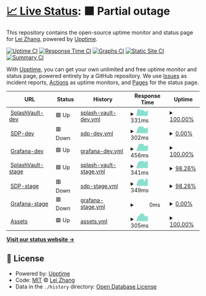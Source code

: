 # [📈 Live Status](https://lei-splashtop.github.io/sep-uptime): <!--live status--> **🟧 Partial outage**

This repository contains the open-source uptime monitor and status page for [Lei Zhang](https://lei-splashtop.github.io/sep-uptime), powered by [Upptime](https://github.com/upptime/upptime).

[![Uptime CI](https://github.com/lei-splashtop/sep-uptime/workflows/Uptime%20CI/badge.svg)](https://github.com/lei-splashtop/sep-uptime/actions?query=workflow%3A%22Uptime+CI%22)
[![Response Time CI](https://github.com/lei-splashtop/sep-uptime/workflows/Response%20Time%20CI/badge.svg)](https://github.com/lei-splashtop/sep-uptime/actions?query=workflow%3A%22Response+Time+CI%22)
[![Graphs CI](https://github.com/lei-splashtop/sep-uptime/workflows/Graphs%20CI/badge.svg)](https://github.com/lei-splashtop/sep-uptime/actions?query=workflow%3A%22Graphs+CI%22)
[![Static Site CI](https://github.com/lei-splashtop/sep-uptime/workflows/Static%20Site%20CI/badge.svg)](https://github.com/lei-splashtop/sep-uptime/actions?query=workflow%3A%22Static+Site+CI%22)
[![Summary CI](https://github.com/lei-splashtop/sep-uptime/workflows/Summary%20CI/badge.svg)](https://github.com/lei-splashtop/sep-uptime/actions?query=workflow%3A%22Summary+CI%22)

With [Upptime](https://upptime.js.org), you can get your own unlimited and free uptime monitor and status page, powered entirely by a GitHub repository. We use [Issues](https://github.com/lei-splashtop/sep-uptime/issues) as incident reports, [Actions](https://github.com/lei-splashtop/sep-uptime/actions) as uptime monitors, and [Pages](https://lei-splashtop.github.io/sep-uptime) for the status page.

<!--start: status pages-->
<!-- This summary is generated by Upptime (https://github.com/upptime/upptime) -->
<!-- Do not edit this manually, your changes will be overwritten -->
<!-- prettier-ignore -->
| URL | Status | History | Response Time | Uptime |
| --- | ------ | ------- | ------------- | ------ |
| <img alt="" src="https://icons.duckduckgo.com/ip3/dev.pwm.splashshield.ai.ico" height="13"> [SplashVault-dev](https://dev.pwm.splashshield.ai/#!/) | 🟩 Up | [splash-vault-dev.yml](https://github.com/lei-splashtop/sep-uptime/commits/HEAD/history/splash-vault-dev.yml) | <details><summary><img alt="Response time graph" src="./graphs/splash-vault-dev/response-time-week.png" height="20"> 331ms</summary><br><a href="https://sep-uptime.splashshield.ai/history/splash-vault-dev"><img alt="Response time 315" src="https://img.shields.io/endpoint?url=https%3A%2F%2Fraw.githubusercontent.com%2Flei-splashtop%2Fsep-uptime%2FHEAD%2Fapi%2Fsplash-vault-dev%2Fresponse-time.json"></a><br><a href="https://sep-uptime.splashshield.ai/history/splash-vault-dev"><img alt="24-hour response time 344" src="https://img.shields.io/endpoint?url=https%3A%2F%2Fraw.githubusercontent.com%2Flei-splashtop%2Fsep-uptime%2FHEAD%2Fapi%2Fsplash-vault-dev%2Fresponse-time-day.json"></a><br><a href="https://sep-uptime.splashshield.ai/history/splash-vault-dev"><img alt="7-day response time 331" src="https://img.shields.io/endpoint?url=https%3A%2F%2Fraw.githubusercontent.com%2Flei-splashtop%2Fsep-uptime%2FHEAD%2Fapi%2Fsplash-vault-dev%2Fresponse-time-week.json"></a><br><a href="https://sep-uptime.splashshield.ai/history/splash-vault-dev"><img alt="30-day response time 341" src="https://img.shields.io/endpoint?url=https%3A%2F%2Fraw.githubusercontent.com%2Flei-splashtop%2Fsep-uptime%2FHEAD%2Fapi%2Fsplash-vault-dev%2Fresponse-time-month.json"></a><br><a href="https://sep-uptime.splashshield.ai/history/splash-vault-dev"><img alt="1-year response time 315" src="https://img.shields.io/endpoint?url=https%3A%2F%2Fraw.githubusercontent.com%2Flei-splashtop%2Fsep-uptime%2FHEAD%2Fapi%2Fsplash-vault-dev%2Fresponse-time-year.json"></a></details> | <details><summary><a href="https://sep-uptime.splashshield.ai/history/splash-vault-dev">100.00%</a></summary><a href="https://sep-uptime.splashshield.ai/history/splash-vault-dev"><img alt="All-time uptime 99.90%" src="https://img.shields.io/endpoint?url=https%3A%2F%2Fraw.githubusercontent.com%2Flei-splashtop%2Fsep-uptime%2FHEAD%2Fapi%2Fsplash-vault-dev%2Fuptime.json"></a><br><a href="https://sep-uptime.splashshield.ai/history/splash-vault-dev"><img alt="24-hour uptime 100.00%" src="https://img.shields.io/endpoint?url=https%3A%2F%2Fraw.githubusercontent.com%2Flei-splashtop%2Fsep-uptime%2FHEAD%2Fapi%2Fsplash-vault-dev%2Fuptime-day.json"></a><br><a href="https://sep-uptime.splashshield.ai/history/splash-vault-dev"><img alt="7-day uptime 100.00%" src="https://img.shields.io/endpoint?url=https%3A%2F%2Fraw.githubusercontent.com%2Flei-splashtop%2Fsep-uptime%2FHEAD%2Fapi%2Fsplash-vault-dev%2Fuptime-week.json"></a><br><a href="https://sep-uptime.splashshield.ai/history/splash-vault-dev"><img alt="30-day uptime 100.00%" src="https://img.shields.io/endpoint?url=https%3A%2F%2Fraw.githubusercontent.com%2Flei-splashtop%2Fsep-uptime%2FHEAD%2Fapi%2Fsplash-vault-dev%2Fuptime-month.json"></a><br><a href="https://sep-uptime.splashshield.ai/history/splash-vault-dev"><img alt="1-year uptime 99.90%" src="https://img.shields.io/endpoint?url=https%3A%2F%2Fraw.githubusercontent.com%2Flei-splashtop%2Fsep-uptime%2FHEAD%2Fapi%2Fsplash-vault-dev%2Fuptime-year.json"></a></details>
| <img alt="" src="https://icons.duckduckgo.com/ip3/dev-spd-cluster.splashshield.ai.ico" height="13"> [SDP-dev](https://dev-spd-cluster.splashshield.ai/login) | 🟥 Down | [sdp-dev.yml](https://github.com/lei-splashtop/sep-uptime/commits/HEAD/history/sdp-dev.yml) | <details><summary><img alt="Response time graph" src="./graphs/sdp-dev/response-time-week.png" height="20"> 302ms</summary><br><a href="https://sep-uptime.splashshield.ai/history/sdp-dev"><img alt="Response time 420" src="https://img.shields.io/endpoint?url=https%3A%2F%2Fraw.githubusercontent.com%2Flei-splashtop%2Fsep-uptime%2FHEAD%2Fapi%2Fsdp-dev%2Fresponse-time.json"></a><br><a href="https://sep-uptime.splashshield.ai/history/sdp-dev"><img alt="24-hour response time 321" src="https://img.shields.io/endpoint?url=https%3A%2F%2Fraw.githubusercontent.com%2Flei-splashtop%2Fsep-uptime%2FHEAD%2Fapi%2Fsdp-dev%2Fresponse-time-day.json"></a><br><a href="https://sep-uptime.splashshield.ai/history/sdp-dev"><img alt="7-day response time 302" src="https://img.shields.io/endpoint?url=https%3A%2F%2Fraw.githubusercontent.com%2Flei-splashtop%2Fsep-uptime%2FHEAD%2Fapi%2Fsdp-dev%2Fresponse-time-week.json"></a><br><a href="https://sep-uptime.splashshield.ai/history/sdp-dev"><img alt="30-day response time 328" src="https://img.shields.io/endpoint?url=https%3A%2F%2Fraw.githubusercontent.com%2Flei-splashtop%2Fsep-uptime%2FHEAD%2Fapi%2Fsdp-dev%2Fresponse-time-month.json"></a><br><a href="https://sep-uptime.splashshield.ai/history/sdp-dev"><img alt="1-year response time 420" src="https://img.shields.io/endpoint?url=https%3A%2F%2Fraw.githubusercontent.com%2Flei-splashtop%2Fsep-uptime%2FHEAD%2Fapi%2Fsdp-dev%2Fresponse-time-year.json"></a></details> | <details><summary><a href="https://sep-uptime.splashshield.ai/history/sdp-dev">0.00%</a></summary><a href="https://sep-uptime.splashshield.ai/history/sdp-dev"><img alt="All-time uptime 63.21%" src="https://img.shields.io/endpoint?url=https%3A%2F%2Fraw.githubusercontent.com%2Flei-splashtop%2Fsep-uptime%2FHEAD%2Fapi%2Fsdp-dev%2Fuptime.json"></a><br><a href="https://sep-uptime.splashshield.ai/history/sdp-dev"><img alt="24-hour uptime 0.00%" src="https://img.shields.io/endpoint?url=https%3A%2F%2Fraw.githubusercontent.com%2Flei-splashtop%2Fsep-uptime%2FHEAD%2Fapi%2Fsdp-dev%2Fuptime-day.json"></a><br><a href="https://sep-uptime.splashshield.ai/history/sdp-dev"><img alt="7-day uptime 0.00%" src="https://img.shields.io/endpoint?url=https%3A%2F%2Fraw.githubusercontent.com%2Flei-splashtop%2Fsep-uptime%2FHEAD%2Fapi%2Fsdp-dev%2Fuptime-week.json"></a><br><a href="https://sep-uptime.splashshield.ai/history/sdp-dev"><img alt="30-day uptime 0.00%" src="https://img.shields.io/endpoint?url=https%3A%2F%2Fraw.githubusercontent.com%2Flei-splashtop%2Fsep-uptime%2FHEAD%2Fapi%2Fsdp-dev%2Fuptime-month.json"></a><br><a href="https://sep-uptime.splashshield.ai/history/sdp-dev"><img alt="1-year uptime 63.21%" src="https://img.shields.io/endpoint?url=https%3A%2F%2Fraw.githubusercontent.com%2Flei-splashtop%2Fsep-uptime%2FHEAD%2Fapi%2Fsdp-dev%2Fuptime-year.json"></a></details>
| <img alt="" src="https://icons.duckduckgo.com/ip3/loki.dev.splashshield.ai.ico" height="13"> [Grafana-dev](https://loki.dev.splashshield.ai/) | 🟩 Up | [grafana-dev.yml](https://github.com/lei-splashtop/sep-uptime/commits/HEAD/history/grafana-dev.yml) | <details><summary><img alt="Response time graph" src="./graphs/grafana-dev/response-time-week.png" height="20"> 456ms</summary><br><a href="https://sep-uptime.splashshield.ai/history/grafana-dev"><img alt="Response time 3293" src="https://img.shields.io/endpoint?url=https%3A%2F%2Fraw.githubusercontent.com%2Flei-splashtop%2Fsep-uptime%2FHEAD%2Fapi%2Fgrafana-dev%2Fresponse-time.json"></a><br><a href="https://sep-uptime.splashshield.ai/history/grafana-dev"><img alt="24-hour response time 476" src="https://img.shields.io/endpoint?url=https%3A%2F%2Fraw.githubusercontent.com%2Flei-splashtop%2Fsep-uptime%2FHEAD%2Fapi%2Fgrafana-dev%2Fresponse-time-day.json"></a><br><a href="https://sep-uptime.splashshield.ai/history/grafana-dev"><img alt="7-day response time 456" src="https://img.shields.io/endpoint?url=https%3A%2F%2Fraw.githubusercontent.com%2Flei-splashtop%2Fsep-uptime%2FHEAD%2Fapi%2Fgrafana-dev%2Fresponse-time-week.json"></a><br><a href="https://sep-uptime.splashshield.ai/history/grafana-dev"><img alt="30-day response time 5462" src="https://img.shields.io/endpoint?url=https%3A%2F%2Fraw.githubusercontent.com%2Flei-splashtop%2Fsep-uptime%2FHEAD%2Fapi%2Fgrafana-dev%2Fresponse-time-month.json"></a><br><a href="https://sep-uptime.splashshield.ai/history/grafana-dev"><img alt="1-year response time 3293" src="https://img.shields.io/endpoint?url=https%3A%2F%2Fraw.githubusercontent.com%2Flei-splashtop%2Fsep-uptime%2FHEAD%2Fapi%2Fgrafana-dev%2Fresponse-time-year.json"></a></details> | <details><summary><a href="https://sep-uptime.splashshield.ai/history/grafana-dev">100.00%</a></summary><a href="https://sep-uptime.splashshield.ai/history/grafana-dev"><img alt="All-time uptime 99.15%" src="https://img.shields.io/endpoint?url=https%3A%2F%2Fraw.githubusercontent.com%2Flei-splashtop%2Fsep-uptime%2FHEAD%2Fapi%2Fgrafana-dev%2Fuptime.json"></a><br><a href="https://sep-uptime.splashshield.ai/history/grafana-dev"><img alt="24-hour uptime 100.00%" src="https://img.shields.io/endpoint?url=https%3A%2F%2Fraw.githubusercontent.com%2Flei-splashtop%2Fsep-uptime%2FHEAD%2Fapi%2Fgrafana-dev%2Fuptime-day.json"></a><br><a href="https://sep-uptime.splashshield.ai/history/grafana-dev"><img alt="7-day uptime 100.00%" src="https://img.shields.io/endpoint?url=https%3A%2F%2Fraw.githubusercontent.com%2Flei-splashtop%2Fsep-uptime%2FHEAD%2Fapi%2Fgrafana-dev%2Fuptime-week.json"></a><br><a href="https://sep-uptime.splashshield.ai/history/grafana-dev"><img alt="30-day uptime 97.00%" src="https://img.shields.io/endpoint?url=https%3A%2F%2Fraw.githubusercontent.com%2Flei-splashtop%2Fsep-uptime%2FHEAD%2Fapi%2Fgrafana-dev%2Fuptime-month.json"></a><br><a href="https://sep-uptime.splashshield.ai/history/grafana-dev"><img alt="1-year uptime 99.15%" src="https://img.shields.io/endpoint?url=https%3A%2F%2Fraw.githubusercontent.com%2Flei-splashtop%2Fsep-uptime%2FHEAD%2Fapi%2Fgrafana-dev%2Fuptime-year.json"></a></details>
| <img alt="" src="https://icons.duckduckgo.com/ip3/vault.stage.splashshield.ai.ico" height="13"> [SplashVault-stage](https://vault.stage.splashshield.ai/) | 🟩 Up | [splash-vault-stage.yml](https://github.com/lei-splashtop/sep-uptime/commits/HEAD/history/splash-vault-stage.yml) | <details><summary><img alt="Response time graph" src="./graphs/splash-vault-stage/response-time-week.png" height="20"> 341ms</summary><br><a href="https://sep-uptime.splashshield.ai/history/splash-vault-stage"><img alt="Response time 304" src="https://img.shields.io/endpoint?url=https%3A%2F%2Fraw.githubusercontent.com%2Flei-splashtop%2Fsep-uptime%2FHEAD%2Fapi%2Fsplash-vault-stage%2Fresponse-time.json"></a><br><a href="https://sep-uptime.splashshield.ai/history/splash-vault-stage"><img alt="24-hour response time 359" src="https://img.shields.io/endpoint?url=https%3A%2F%2Fraw.githubusercontent.com%2Flei-splashtop%2Fsep-uptime%2FHEAD%2Fapi%2Fsplash-vault-stage%2Fresponse-time-day.json"></a><br><a href="https://sep-uptime.splashshield.ai/history/splash-vault-stage"><img alt="7-day response time 341" src="https://img.shields.io/endpoint?url=https%3A%2F%2Fraw.githubusercontent.com%2Flei-splashtop%2Fsep-uptime%2FHEAD%2Fapi%2Fsplash-vault-stage%2Fresponse-time-week.json"></a><br><a href="https://sep-uptime.splashshield.ai/history/splash-vault-stage"><img alt="30-day response time 336" src="https://img.shields.io/endpoint?url=https%3A%2F%2Fraw.githubusercontent.com%2Flei-splashtop%2Fsep-uptime%2FHEAD%2Fapi%2Fsplash-vault-stage%2Fresponse-time-month.json"></a><br><a href="https://sep-uptime.splashshield.ai/history/splash-vault-stage"><img alt="1-year response time 304" src="https://img.shields.io/endpoint?url=https%3A%2F%2Fraw.githubusercontent.com%2Flei-splashtop%2Fsep-uptime%2FHEAD%2Fapi%2Fsplash-vault-stage%2Fresponse-time-year.json"></a></details> | <details><summary><a href="https://sep-uptime.splashshield.ai/history/splash-vault-stage">98.26%</a></summary><a href="https://sep-uptime.splashshield.ai/history/splash-vault-stage"><img alt="All-time uptime 99.93%" src="https://img.shields.io/endpoint?url=https%3A%2F%2Fraw.githubusercontent.com%2Flei-splashtop%2Fsep-uptime%2FHEAD%2Fapi%2Fsplash-vault-stage%2Fuptime.json"></a><br><a href="https://sep-uptime.splashshield.ai/history/splash-vault-stage"><img alt="24-hour uptime 87.85%" src="https://img.shields.io/endpoint?url=https%3A%2F%2Fraw.githubusercontent.com%2Flei-splashtop%2Fsep-uptime%2FHEAD%2Fapi%2Fsplash-vault-stage%2Fuptime-day.json"></a><br><a href="https://sep-uptime.splashshield.ai/history/splash-vault-stage"><img alt="7-day uptime 98.26%" src="https://img.shields.io/endpoint?url=https%3A%2F%2Fraw.githubusercontent.com%2Flei-splashtop%2Fsep-uptime%2FHEAD%2Fapi%2Fsplash-vault-stage%2Fuptime-week.json"></a><br><a href="https://sep-uptime.splashshield.ai/history/splash-vault-stage"><img alt="30-day uptime 99.60%" src="https://img.shields.io/endpoint?url=https%3A%2F%2Fraw.githubusercontent.com%2Flei-splashtop%2Fsep-uptime%2FHEAD%2Fapi%2Fsplash-vault-stage%2Fuptime-month.json"></a><br><a href="https://sep-uptime.splashshield.ai/history/splash-vault-stage"><img alt="1-year uptime 99.93%" src="https://img.shields.io/endpoint?url=https%3A%2F%2Fraw.githubusercontent.com%2Flei-splashtop%2Fsep-uptime%2FHEAD%2Fapi%2Fsplash-vault-stage%2Fuptime-year.json"></a></details>
| <img alt="" src="https://icons.duckduckgo.com/ip3/gate.stage.splashshield.ai.ico" height="13"> [SDP-stage](https://gate.stage.splashshield.ai/) | 🟥 Down | [sdp-stage.yml](https://github.com/lei-splashtop/sep-uptime/commits/HEAD/history/sdp-stage.yml) | <details><summary><img alt="Response time graph" src="./graphs/sdp-stage/response-time-week.png" height="20"> 349ms</summary><br><a href="https://sep-uptime.splashshield.ai/history/sdp-stage"><img alt="Response time 301" src="https://img.shields.io/endpoint?url=https%3A%2F%2Fraw.githubusercontent.com%2Flei-splashtop%2Fsep-uptime%2FHEAD%2Fapi%2Fsdp-stage%2Fresponse-time.json"></a><br><a href="https://sep-uptime.splashshield.ai/history/sdp-stage"><img alt="24-hour response time 357" src="https://img.shields.io/endpoint?url=https%3A%2F%2Fraw.githubusercontent.com%2Flei-splashtop%2Fsep-uptime%2FHEAD%2Fapi%2Fsdp-stage%2Fresponse-time-day.json"></a><br><a href="https://sep-uptime.splashshield.ai/history/sdp-stage"><img alt="7-day response time 349" src="https://img.shields.io/endpoint?url=https%3A%2F%2Fraw.githubusercontent.com%2Flei-splashtop%2Fsep-uptime%2FHEAD%2Fapi%2Fsdp-stage%2Fresponse-time-week.json"></a><br><a href="https://sep-uptime.splashshield.ai/history/sdp-stage"><img alt="30-day response time 332" src="https://img.shields.io/endpoint?url=https%3A%2F%2Fraw.githubusercontent.com%2Flei-splashtop%2Fsep-uptime%2FHEAD%2Fapi%2Fsdp-stage%2Fresponse-time-month.json"></a><br><a href="https://sep-uptime.splashshield.ai/history/sdp-stage"><img alt="1-year response time 301" src="https://img.shields.io/endpoint?url=https%3A%2F%2Fraw.githubusercontent.com%2Flei-splashtop%2Fsep-uptime%2FHEAD%2Fapi%2Fsdp-stage%2Fresponse-time-year.json"></a></details> | <details><summary><a href="https://sep-uptime.splashshield.ai/history/sdp-stage">98.26%</a></summary><a href="https://sep-uptime.splashshield.ai/history/sdp-stage"><img alt="All-time uptime 97.59%" src="https://img.shields.io/endpoint?url=https%3A%2F%2Fraw.githubusercontent.com%2Flei-splashtop%2Fsep-uptime%2FHEAD%2Fapi%2Fsdp-stage%2Fuptime.json"></a><br><a href="https://sep-uptime.splashshield.ai/history/sdp-stage"><img alt="24-hour uptime 87.84%" src="https://img.shields.io/endpoint?url=https%3A%2F%2Fraw.githubusercontent.com%2Flei-splashtop%2Fsep-uptime%2FHEAD%2Fapi%2Fsdp-stage%2Fuptime-day.json"></a><br><a href="https://sep-uptime.splashshield.ai/history/sdp-stage"><img alt="7-day uptime 98.26%" src="https://img.shields.io/endpoint?url=https%3A%2F%2Fraw.githubusercontent.com%2Flei-splashtop%2Fsep-uptime%2FHEAD%2Fapi%2Fsdp-stage%2Fuptime-week.json"></a><br><a href="https://sep-uptime.splashshield.ai/history/sdp-stage"><img alt="30-day uptime 99.60%" src="https://img.shields.io/endpoint?url=https%3A%2F%2Fraw.githubusercontent.com%2Flei-splashtop%2Fsep-uptime%2FHEAD%2Fapi%2Fsdp-stage%2Fuptime-month.json"></a><br><a href="https://sep-uptime.splashshield.ai/history/sdp-stage"><img alt="1-year uptime 97.59%" src="https://img.shields.io/endpoint?url=https%3A%2F%2Fraw.githubusercontent.com%2Flei-splashtop%2Fsep-uptime%2FHEAD%2Fapi%2Fsdp-stage%2Fuptime-year.json"></a></details>
| <img alt="" src="https://icons.duckduckgo.com/ip3/devops.controller1-us-west-2.stage.splashshield.ai.ico" height="13"> [Grafana-stage](https://devops.controller1-us-west-2.stage.splashshield.ai/grafana/) | 🟥 Down | [grafana-stage.yml](https://github.com/lei-splashtop/sep-uptime/commits/HEAD/history/grafana-stage.yml) | <details><summary><img alt="Response time graph" src="./graphs/grafana-stage/response-time-week.png" height="20"> 0ms</summary><br><a href="https://sep-uptime.splashshield.ai/history/grafana-stage"><img alt="Response time 356" src="https://img.shields.io/endpoint?url=https%3A%2F%2Fraw.githubusercontent.com%2Flei-splashtop%2Fsep-uptime%2FHEAD%2Fapi%2Fgrafana-stage%2Fresponse-time.json"></a><br><a href="https://sep-uptime.splashshield.ai/history/grafana-stage"><img alt="24-hour response time 0" src="https://img.shields.io/endpoint?url=https%3A%2F%2Fraw.githubusercontent.com%2Flei-splashtop%2Fsep-uptime%2FHEAD%2Fapi%2Fgrafana-stage%2Fresponse-time-day.json"></a><br><a href="https://sep-uptime.splashshield.ai/history/grafana-stage"><img alt="7-day response time 0" src="https://img.shields.io/endpoint?url=https%3A%2F%2Fraw.githubusercontent.com%2Flei-splashtop%2Fsep-uptime%2FHEAD%2Fapi%2Fgrafana-stage%2Fresponse-time-week.json"></a><br><a href="https://sep-uptime.splashshield.ai/history/grafana-stage"><img alt="30-day response time 0" src="https://img.shields.io/endpoint?url=https%3A%2F%2Fraw.githubusercontent.com%2Flei-splashtop%2Fsep-uptime%2FHEAD%2Fapi%2Fgrafana-stage%2Fresponse-time-month.json"></a><br><a href="https://sep-uptime.splashshield.ai/history/grafana-stage"><img alt="1-year response time 356" src="https://img.shields.io/endpoint?url=https%3A%2F%2Fraw.githubusercontent.com%2Flei-splashtop%2Fsep-uptime%2FHEAD%2Fapi%2Fgrafana-stage%2Fresponse-time-year.json"></a></details> | <details><summary><a href="https://sep-uptime.splashshield.ai/history/grafana-stage">0.00%</a></summary><a href="https://sep-uptime.splashshield.ai/history/grafana-stage"><img alt="All-time uptime 7.48%" src="https://img.shields.io/endpoint?url=https%3A%2F%2Fraw.githubusercontent.com%2Flei-splashtop%2Fsep-uptime%2FHEAD%2Fapi%2Fgrafana-stage%2Fuptime.json"></a><br><a href="https://sep-uptime.splashshield.ai/history/grafana-stage"><img alt="24-hour uptime 0.00%" src="https://img.shields.io/endpoint?url=https%3A%2F%2Fraw.githubusercontent.com%2Flei-splashtop%2Fsep-uptime%2FHEAD%2Fapi%2Fgrafana-stage%2Fuptime-day.json"></a><br><a href="https://sep-uptime.splashshield.ai/history/grafana-stage"><img alt="7-day uptime 0.00%" src="https://img.shields.io/endpoint?url=https%3A%2F%2Fraw.githubusercontent.com%2Flei-splashtop%2Fsep-uptime%2FHEAD%2Fapi%2Fgrafana-stage%2Fuptime-week.json"></a><br><a href="https://sep-uptime.splashshield.ai/history/grafana-stage"><img alt="30-day uptime 0.00%" src="https://img.shields.io/endpoint?url=https%3A%2F%2Fraw.githubusercontent.com%2Flei-splashtop%2Fsep-uptime%2FHEAD%2Fapi%2Fgrafana-stage%2Fuptime-month.json"></a><br><a href="https://sep-uptime.splashshield.ai/history/grafana-stage"><img alt="1-year uptime 7.48%" src="https://img.shields.io/endpoint?url=https%3A%2F%2Fraw.githubusercontent.com%2Flei-splashtop%2Fsep-uptime%2FHEAD%2Fapi%2Fgrafana-stage%2Fuptime-year.json"></a></details>
| <img alt="" src="https://icons.duckduckgo.com/ip3/splashlock-assets.splashshield.ai.ico" height="13"> [Assets](http://splashlock-assets.splashshield.ai/) | 🟩 Up | [assets.yml](https://github.com/lei-splashtop/sep-uptime/commits/HEAD/history/assets.yml) | <details><summary><img alt="Response time graph" src="./graphs/assets/response-time-week.png" height="20"> 305ms</summary><br><a href="https://sep-uptime.splashshield.ai/history/assets"><img alt="Response time 293" src="https://img.shields.io/endpoint?url=https%3A%2F%2Fraw.githubusercontent.com%2Flei-splashtop%2Fsep-uptime%2FHEAD%2Fapi%2Fassets%2Fresponse-time.json"></a><br><a href="https://sep-uptime.splashshield.ai/history/assets"><img alt="24-hour response time 288" src="https://img.shields.io/endpoint?url=https%3A%2F%2Fraw.githubusercontent.com%2Flei-splashtop%2Fsep-uptime%2FHEAD%2Fapi%2Fassets%2Fresponse-time-day.json"></a><br><a href="https://sep-uptime.splashshield.ai/history/assets"><img alt="7-day response time 305" src="https://img.shields.io/endpoint?url=https%3A%2F%2Fraw.githubusercontent.com%2Flei-splashtop%2Fsep-uptime%2FHEAD%2Fapi%2Fassets%2Fresponse-time-week.json"></a><br><a href="https://sep-uptime.splashshield.ai/history/assets"><img alt="30-day response time 327" src="https://img.shields.io/endpoint?url=https%3A%2F%2Fraw.githubusercontent.com%2Flei-splashtop%2Fsep-uptime%2FHEAD%2Fapi%2Fassets%2Fresponse-time-month.json"></a><br><a href="https://sep-uptime.splashshield.ai/history/assets"><img alt="1-year response time 293" src="https://img.shields.io/endpoint?url=https%3A%2F%2Fraw.githubusercontent.com%2Flei-splashtop%2Fsep-uptime%2FHEAD%2Fapi%2Fassets%2Fresponse-time-year.json"></a></details> | <details><summary><a href="https://sep-uptime.splashshield.ai/history/assets">100.00%</a></summary><a href="https://sep-uptime.splashshield.ai/history/assets"><img alt="All-time uptime 99.97%" src="https://img.shields.io/endpoint?url=https%3A%2F%2Fraw.githubusercontent.com%2Flei-splashtop%2Fsep-uptime%2FHEAD%2Fapi%2Fassets%2Fuptime.json"></a><br><a href="https://sep-uptime.splashshield.ai/history/assets"><img alt="24-hour uptime 100.00%" src="https://img.shields.io/endpoint?url=https%3A%2F%2Fraw.githubusercontent.com%2Flei-splashtop%2Fsep-uptime%2FHEAD%2Fapi%2Fassets%2Fuptime-day.json"></a><br><a href="https://sep-uptime.splashshield.ai/history/assets"><img alt="7-day uptime 100.00%" src="https://img.shields.io/endpoint?url=https%3A%2F%2Fraw.githubusercontent.com%2Flei-splashtop%2Fsep-uptime%2FHEAD%2Fapi%2Fassets%2Fuptime-week.json"></a><br><a href="https://sep-uptime.splashshield.ai/history/assets"><img alt="30-day uptime 100.00%" src="https://img.shields.io/endpoint?url=https%3A%2F%2Fraw.githubusercontent.com%2Flei-splashtop%2Fsep-uptime%2FHEAD%2Fapi%2Fassets%2Fuptime-month.json"></a><br><a href="https://sep-uptime.splashshield.ai/history/assets"><img alt="1-year uptime 99.97%" src="https://img.shields.io/endpoint?url=https%3A%2F%2Fraw.githubusercontent.com%2Flei-splashtop%2Fsep-uptime%2FHEAD%2Fapi%2Fassets%2Fuptime-year.json"></a></details>

<!--end: status pages-->

[**Visit our status website →**](https://lei-splashtop.github.io/sep-uptime)

## 📄 License

- Powered by: [Upptime](https://github.com/upptime/upptime)
- Code: [MIT](./LICENSE) © [Lei Zhang](https://lei-splashtop.github.io/sep-uptime)
- Data in the `./history` directory: [Open Database License](https://opendatacommons.org/licenses/odbl/1-0/)
